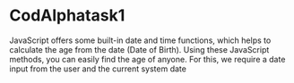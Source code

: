 # CodAlphatask1
JavaScript offers some built-in date and time functions, which helps to calculate the age from the date (Date of Birth). Using these JavaScript methods, you can easily find the age of anyone. For this, we require a date input from the user and the current system date
